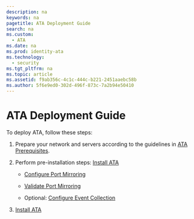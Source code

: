 ```yaml
---
description: na
keywords: na
pagetitle: ATA Deployment Guide
search: na
ms.custom: 
  - ATA
ms.date: na
ms.prod: identity-ata
ms.technology: 
  - security
ms.tgt_pltfrm: na
ms.topic: article
ms.assetid: f9ab356c-4c1c-444c-b221-2451aaebc58b
ms.author: 5f6e9ed0-302d-496f-873c-7a2b94e50410
---
```

# ATA Deployment Guide
To deploy ATA, follow these steps: 

1. Prepare your network and servers according to the guidelines in [ATA Prerequisites](./small.md).

2. Perform pre-installation steps: [Install ATA](./large.md)

   - [Configure Port Mirroring](./small.md)

   - [Validate Port Mirroring](./small.md)

   - Optional: [Configure Event Collection](./small.md)

3. [Install ATA](./large.md)
